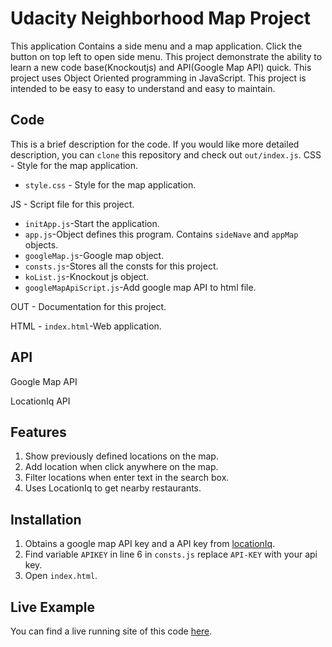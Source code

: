 # Udacity Neighborhood Map Project
This application Contains a side menu and a map application. Click the button
on top left to open side menu. This project demonstrate the ability to learn a
new code base(Knockoutjs) and API(Google Map API) quick. This project uses
Object Oriented programming in JavaScript. This project is intended to be easy
to easy to understand and easy to maintain.

## Code
This is a brief description for the code. If you would like more detailed
description, you can `clone` this repository and check out `out/index.js`.
CSS - Style for the map application.
- `style.css` - Style for the map application.

JS - Script file for this project.
- `initApp.js`-Start the application.
- `app.js`-Object defines this program. Contains `sideNave` and `appMap`
objects.
- `googleMap.js`-Google map object.
- `consts.js`-Stores all the consts for this project.
- `koList.js`-Knockout js object.
- `googleMapApiScript.js`-Add google map API to html file.

OUT - Documentation for this project.

HTML - `index.html`-Web application.

## API

Google Map API

LocationIq API

## Features
1. Show previously defined locations on the map.
2. Add location when click anywhere on the map.
3. Filter locations when enter text in the search box.
4. Uses LocationIq to get nearby restaurants.

## Installation
1. Obtains a google map API key and a API key from [locationIq](https://locationiq.org/).
2. Find variable `APIKEY` in line 6 in `consts.js` replace `API-KEY` with your
api key.
3. Open `index.html`.

## Live Example
You can find a live running site of this code [here](https://neighborhood-map-198801.appspot.com).